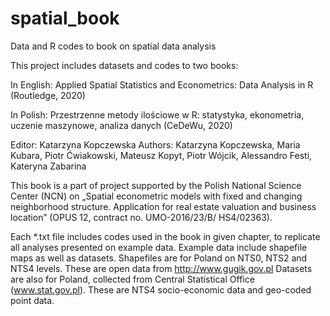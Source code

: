 # spatial_book
Data and R codes to book on spatial data analysis

This project includes datasets and codes to two books:

In English: Applied Spatial Statistics and Econometrics: Data Analysis in R (Routledge, 2020) 

In Polish: Przestrzenne metody ilościowe w R: statystyka, ekonometria, uczenie maszynowe, analiza danych (CeDeWu, 2020)

Editor: Katarzyna Kopczewska 
Authors: Katarzyna Kopczewska, Maria Kubara, Piotr Ćwiakowski, Mateusz Kopyt, Piotr Wójcik, Alessandro Festi, Kateryna Zabarina

This book is a part of project supported by the Polish National Science Center (NCN) on „Spatial econometric models with fixed and changing neighborhood structure. Application for real estate valuation and business location” (OPUS 12, contract no. UMO-2016/23/B/ HS4/02363).

Each *.txt file includes codes used in the book in given chapter, to replicate all analyses presented on example data. 
Example data include shapefile maps as well as datasets. 
Shapefiles are for Poland on NTS0, NTS2 and NTS4 levels. These are open data from http://www.gugik.gov.pl
Datasets are also for Poland, collected from Central Statistical Office (www.stat.gov.pl). These are NTS4 socio-economic data and geo-coded point data. 
